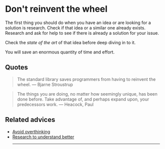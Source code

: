# Don't reinvent the wheel

The first thing you should do when you have an idea or are looking for a solution is research. Check if that idea or a similar one already exists. Research and ask for help to see if there is already a solution for your issue.

Check the _state of the art_ of that idea before deep diving in to it.

You will save an enormous quantity of time and effort.

## Quotes

> The standard library saves programmers from having to reinvent the wheel. — Bjarne Stroustrup

> The things you are doing, no matter how seemingly unique, has been done before. Take advantage of, and perhaps expand upon, your predecessors work. — Heacock, Paul

## Related advices

- [Avoid overthinking](../Avoid%20overthinking/index.md)
- [Research to understand better](../Research%20to%20understand%20better/index.md)<hr/><br/>